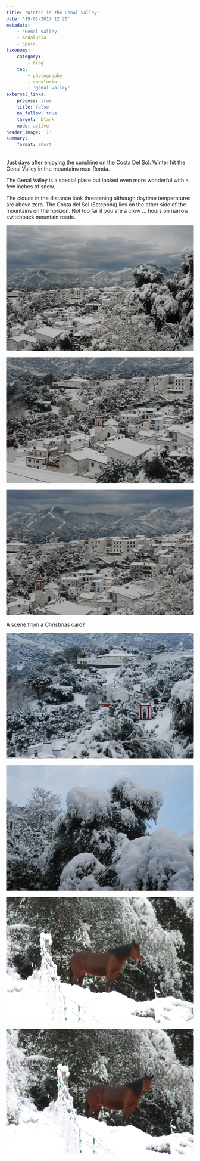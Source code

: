 ```yaml
---
title: 'Winter in the Genal Valley'
date: '19-01-2017 12:20'
metadata:
    - 'Genal Valley'
    - Andalucia
    - Spain
taxonomy:
    category:
        - blog
    tag:
        - photography
        - andalucia
        - 'genal valley'
external_links:
    process: true
    title: false
    no_follow: true
    target: _blank
    mode: active
header_image: '1'
summary:
    format: short
---
```


Just days after enjoying the sunshine on the Costa Del Sol. 
Winter hit the Genal Valley in the mountains near Ronda.

The Genal Valley is a special place but looked even more wonderful with a few inches of snow.

The clouds in the distance look threatening although daytime temperatures are above zero.
The Costa del Sol (Estepona) lies on the other side of the mountains on the horizon.
Not too far if you are a crow ... hours on narrow switchback mountain roads.


![](DSC_0350.jpg)

![](DSC_0346.jpg)

![](DSC_0347.jpg)

A scene from a Christmas card?

![](DSC_0331.jpg)

![](DSC_0336.jpg)

![](DSC_0351.jpg)

![](DSC_0352.jpg)